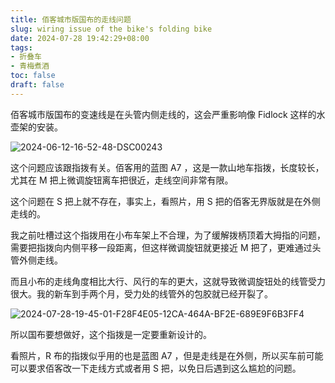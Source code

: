 ```yaml
---
title: 佰客城市版国布的走线问题
slug: wiring issue of the bike's folding bike
date: 2024-07-28 19:42:29+08:00
tags:
- 折叠车
- 青梅煮酒
toc: false
draft: false
---
```

佰客城市版国布的变速线是在头管内侧走线的，这会严重影响像 Fidlock 这样的水壶架的安装。  

![2024-06-12-16-52-48-DSC00243](https://raw.githubusercontent.com/xbot/image-hosting/master/blog/2024-06-12-16-52-48-DSC00243.jpeg)
  
这个问题应该跟指拨有关。佰客用的蓝图 A7 ，这是一款山地车指拨，长度较长，尤其在 M 把上微调旋钮离车把很近，走线空间非常有限。  
  
这个问题在 S 把上就不存在，事实上，看照片，用 S 把的佰客无界版就是在外侧走线的。  
  
我之前吐槽过这个指拨用在小布车架上不合理，为了缓解拨柄顶着大拇指的问题，需要把指拨向内侧平移一段距离，但这样微调旋钮就更接近 M 把了，更难通过头管外侧走线。  
  
而且小布的走线角度相比大行、风行的车的更大，这就导致微调旋钮处的线管受力很大。我的新车到手两个月，受力处的线管外的包胶就已经开裂了。  

![2024-07-28-19-45-01-F28F4E05-12CA-464A-BF2E-689E9F6B3FF4](https://raw.githubusercontent.com/xbot/image-hosting/master/blog/2024-07-28-19-45-01-F28F4E05-12CA-464A-BF2E-689E9F6B3FF4.jpeg)
  
所以国布要想做好，这个指拨是一定要重新设计的。  
  
看照片，R 布的指拨似乎用的也是蓝图 A7 ，但是走线是在外侧，所以买车前可能可以要求佰客改一下走线方式或者用 S 把，以免日后遇到这么尴尬的问题。
